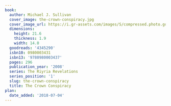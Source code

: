 ```yaml
---
book:
  author: Michael J. Sullivan
  cover_image: the-crown-conspiracy.jpg
  cover_image_url: https://i.gr-assets.com/images/S/compressed.photo.goodreads.com/books/1313141264l/4345290._SX98_.jpg
  dimensions:
    height: 21.6
    thickness: 1.9
    width: 14.0
  goodreads: '4345290'
  isbn10: 0980003431
  isbn13: '9780980003437'
  pages: 296
  publication_year: '2008'
  series: The Riyria Revelations
  series_position: '1'
  slug: the-crown-conspiracy
  title: The Crown Conspiracy
plan:
  date_added: '2018-07-04'
---
```

